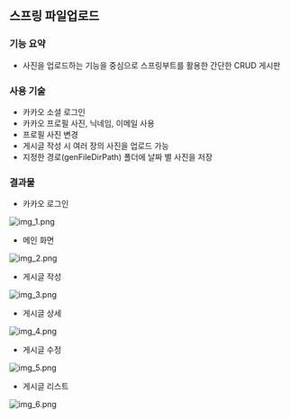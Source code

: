 ## 스프링 파일업로드
### 기능 요약
- 사진을 업로드하는 기능을 중심으로 스프링부트를 활용한 간단한 CRUD 게시판  

### 사용 기술
- 카카오 소셜 로그인
- 카카오 프로필 사진, 닉네임, 이메일 사용
- 프로필 사진 변경 
- 게시글 작성 시 여러 장의 사진을 업로드 가능
- 지정한 경로(genFileDirPath) 폴더에 날짜 별 사진을 저장


### 결과물
- 카카오 로그인

![img_1.png](img_1.png)

- 메인 화면

![img_2.png](img_2.png)

- 게시글 작성

![img_3.png](img_3.png)

- 게시글 상세

![img_4.png](img_4.png)

- 게시글 수정

![img_5.png](img_5.png)

- 게시글 리스트

![img_6.png](img_6.png)
